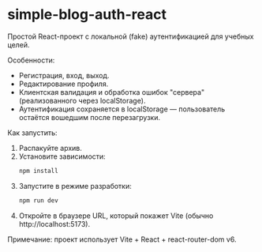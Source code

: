 # simple-blog-auth-react

Простой React-проект с локальной (fake) аутентификацией для учебных целей.

Особенности:
- Регистрация, вход, выход.
- Редактирование профиля.
- Клиентская валидация и обработка ошибок "сервера" (реализованного через localStorage).
- Аутентификация сохраняется в localStorage — пользователь остаётся вошедшим после перезагрузки.

Как запустить:
1. Распакуйте архив.
2. Установите зависимости:
   ```bash
   npm install
   ```
3. Запустите в режиме разработки:
   ```bash
   npm run dev
   ```
4. Откройте в браузере URL, который покажет Vite (обычно http://localhost:5173).

Примечание: проект использует Vite + React + react-router-dom v6.
